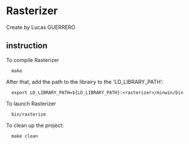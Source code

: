 # Rasterizer

Create by Lucas GUERRERO

## instruction

To compile Rasterizer

```
  make
```

After that, add the path to the librairy to the 'LD_LIBRARY_PATH':  

```
  export LD_LIBRARY_PATH=${LD_LIBRARY_PATH}:<rasterizer>/minwin/bin
```

To launch Rasterizer

```
  bin/rasterize
```


To clean up the project:

```
  make clean
```
